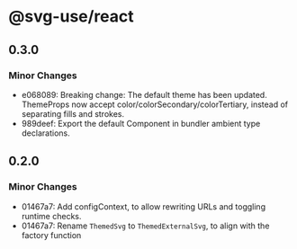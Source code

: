 # @svg-use/react

## 0.3.0

### Minor Changes

- e068089: Breaking change: The default theme has been updated. ThemeProps now
  accept color/colorSecondary/colorTertiary, instead of separating fills and
  strokes.
- 989deef: Export the default Component in bundler ambient type declarations.

## 0.2.0

### Minor Changes

- 01467a7: Add configContext, to allow rewriting URLs and toggling runtime
  checks.
- 01467a7: Rename `ThemedSvg` to `ThemedExternalSvg`, to align with the factory
  function
